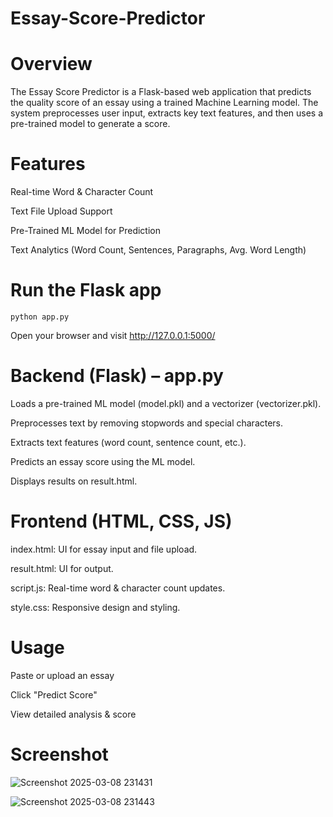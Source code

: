 # Essay-Score-Predictor

# Overview
The Essay Score Predictor is a Flask-based web application that predicts the quality score of an essay using a trained Machine Learning model. The system preprocesses user input, extracts key text features, and then uses a pre-trained model to generate a score.

# Features

Real-time Word & Character Count

Text File Upload Support

Pre-Trained ML Model for Prediction

Text Analytics (Word Count, Sentences, Paragraphs, Avg. Word Length)


# Run the Flask app

    python app.py

Open your browser and visit http://127.0.0.1:5000/

# Backend (Flask) – app.py

Loads a pre-trained ML model (model.pkl) and a vectorizer (vectorizer.pkl).

Preprocesses text by removing stopwords and special characters.

Extracts text features (word count, sentence count, etc.).

Predicts an essay score using the ML model.

Displays results on result.html.

# Frontend (HTML, CSS, JS)

index.html: UI for essay input and file upload.

result.html: UI for output.

script.js: Real-time word & character count updates.

style.css: Responsive design and styling.

# Usage

Paste or upload an essay

Click "Predict Score"

View detailed analysis & score

# Screenshot

![Screenshot 2025-03-08 231431](https://github.com/user-attachments/assets/b9d2856e-b1c1-4310-87fa-257f6ba6765e)

![Screenshot 2025-03-08 231443](https://github.com/user-attachments/assets/c7f71ee2-02e9-46be-86a7-4562c8e817fe)

